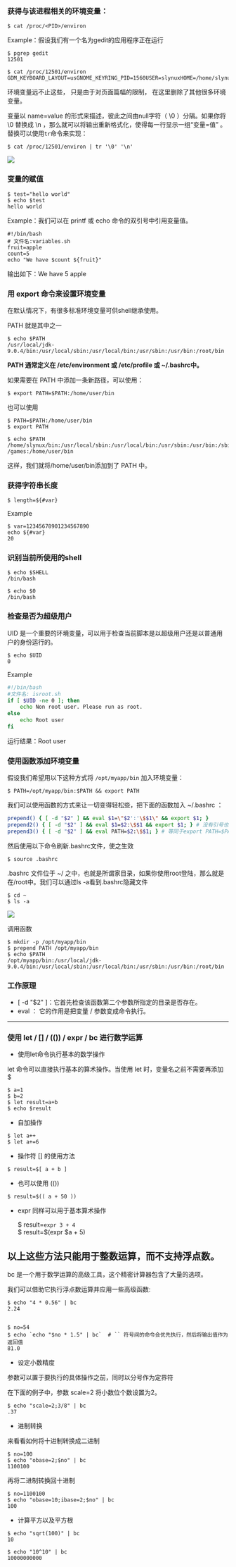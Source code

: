### 获得与该进程相关的环境变量：

```
$ cat /proc/<PID>/environ
```

Example：假设我们有一个名为gedit的应用程序正在运行

```
$ pgrep gedit
12501

$ cat /proc/12501/environ
GDM_KEYBOARD_LAYOUT=usGNOME_KEYRING_PID=1560USER=slynuxHOME=/home/slynux
```

环境变量远不止这些， 只是由于对页面篇幅的限制， 在这里删除了其他很多环境变量。

变量以 name=value 的形式来描述，彼此之间由null字符（ \0 ）分隔。如果你将 \0 替换成 \n ，那么就可以将输出重新格式化，使得每一行显示一组“变量=值” 。替换可以使用`tr`命令来实现：

```
$ cat /proc/12501/environ | tr '\0' '\n'
```

![](/assets/import.pngasasasd)

### 变量的赋值

```
$ test="hello world"
$ echo $test
hello world
```

Example：我们可以在 printf 或 echo 命令的双引号中引用变量值。

```
#!/bin/bash
# 文件名:variables.sh
fruit=apple
count=5
echo "We have $count ${fruit}"
```

输出如下：We have 5 apple

### 用 export 命令来设置环境变量

在默认情况下，有很多标准环境变量可供shell继承使用。

PATH 就是其中之一

```
$ echo $PATH
/usr/local/jdk-9.0.4/bin:/usr/local/sbin:/usr/local/bin:/usr/sbin:/usr/bin:/root/bin
```

**PATH 通常定义在 /etc/environment 或 /etc/profile 或 ~/.bashrc中。**

如果需要在 PATH 中添加一条新路径，可以使用：

```
$ export PATH=$PATH:/home/user/bin
```

也可以使用

```
$ PATH=$PATH:/home/user/bin
$ export PATH

$ echo $PATH
/home/slynux/bin:/usr/local/sbin:/usr/local/bin:/usr/sbin:/usr/bin:/sbin:/bin:/usr
/games:/home/user/bin
```

这样，我们就将/home/user/bin添加到了 PATH 中。

### 获得字符串长度

```
$ length=${#var}
```

Example

```
$ var=12345678901234567890
echo ${#var}
20
```

### 识别当前所使用的shell

```
$ echo $SHELL
/bin/bash

$ echo $0
/bin/bash
```

### 检查是否为超级用户

UID 是一个重要的环境变量，可以用于检查当前脚本是以超级用户还是以普通用户的身份运行的。

```
$ echo $UID
0
```

Example

```bash
#!/bin/bash
#文件名: isroot.sh
if [ $UID -ne 0 ]; then
    echo Non root user. Please run as root.
else
    echo Root user
fi
```

运行结果：Root user

### 使用函数添加环境变量

假设我们希望用以下这种方式将 `/opt/myapp/bin` 加入环境变量：

```
$ PATH=/opt/myapp/bin:$PATH && export PATH
```

我们可以使用函数的方式来让一切变得轻松些，把下面的函数加入 ~/.bashrc ：

```bash
prepend() { [ -d "$2" ] && eval $1=\"$2':'\$$1\" && export $1; } 
prepend2() { [ -d "$2" ] && eval $1=$2:\$$1 && export $1; } # 没有引号也是可以的。使用引号应该是为了避免某些特殊符号
prepend3() { [ -d "$2" ] && eval PATH=$2:\$$1; } # 等同于export PATH=$PATH:/opt/myapp/bin
```

然后使用以下命令刷新.bashrc文件，使之生效

```
$ source .bashrc
```

.bashrc 文件位于 ~/ 之中，也就是所谓家目录，如果你使用root登陆，那么就是在/root中。我们可以通过ls -a看到.bashrc隐藏文件

```
$ cd ~
$ ls -a
```

![](/assets/imporadjiasdjiasijdast.png)

调用函数

```
$ mkdir -p /opt/myapp/bin
$ prepend PATH /opt/myapp/bin
$ echo $PATH
/opt/myapp/bin:/usr/local/jdk-9.0.4/bin:/usr/local/sbin:/usr/local/bin:/usr/sbin:/usr/bin:/root/bin
```

### 工作原理

* \[ -d "$2" \]：它首先检查该函数第二个参数所指定的目录是否存在。
* eval ： 它的作用是把变量 / 参数变成命令执行。

---

### 使用 let / \[\] / \(\(\)\) / expr / bc 进行数学运算

* 使用let命令执行基本的数学操作

let 命令可以直接执行基本的算术操作。当使用 let 时，变量名之前不需要再添加 $

```
$ a=1
$ b=2
$ let result=a+b
$ echo $result
```

* 自加操作

```
$ let a++
$ let a+=6
```

* 操作符 \[\] 的使用方法

```
$ result=$[ a + b ]
```

* 也可以使用 \(\(\)\) 

```
$ result=$(( a + 50 ))
```

* expr 同样可以用于基本算术操作

  $ result=`expr 3 + 4`  
  $ result=$\(expr $a + 5\)

## 以上这些方法只能用于整数运算，而不支持浮点数。

bc 是一个用于数学运算的高级工具，这个精密计算器包含了大量的选项。

我们可以借助它执行浮点数运算并应用一些高级函数:

    $ echo "4 * 0.56" | bc
    2.24


    $ no=54
    $ echo `echo "$no * 1.5" | bc`  # `` 符号间的命令会优先执行，然后将输出值作为返回值
    81.0

* 设定小数精度

参数可以置于要执行的具体操作之前，同时以分号作为定界符

在下面的例子中，参数 scale=2 将小数位个数设置为2。

```
$ echo "scale=2;3/8" | bc
.37
```

* 进制转换

来看看如何将十进制转换成二进制

```
$ no=100
$ echo "obase=2;$no" | bc
1100100
```

再将二进制转换回十进制

```
$ no=1100100
$ echo "obase=10;ibase=2;$no" | bc
100
```

* 计算平方以及平方根

```
$ echo "sqrt(100)" | bc
10

$ echo "10^10" | bc
10000000000
```



